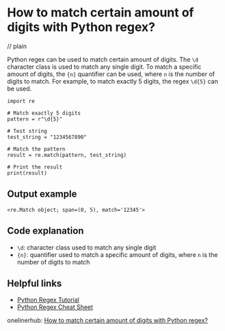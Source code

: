 # How to match certain amount of digits with Python regex?
// plain

Python regex can be used to match certain amount of digits. The `\d` character class is used to match any single digit. To match a specific amount of digits, the `{n}` quantifier can be used, where `n` is the number of digits to match. For example, to match exactly 5 digits, the regex `\d{5}` can be used.

```
import re

# Match exactly 5 digits
pattern = r"\d{5}"

# Test string
test_string = "1234567890"

# Match the pattern
result = re.match(pattern, test_string)

# Print the result
print(result)
```

## Output example

```
<re.Match object; span=(0, 5), match='12345'>
```

## Code explanation

- `\d`: character class used to match any single digit
- `{n}`: quantifier used to match a specific amount of digits, where `n` is the number of digits to match

## Helpful links
- [Python Regex Tutorial](https://www.datacamp.com/community/tutorials/python-regular-expression-tutorial)
- [Python Regex Cheat Sheet](https://www.dataquest.io/blog/regex-cheatsheet/)

onelinerhub: [How to match certain amount of digits with Python regex?](https://onelinerhub.com/python-regex/how-to-match-certain-amount-of-digits-with-python-regex)